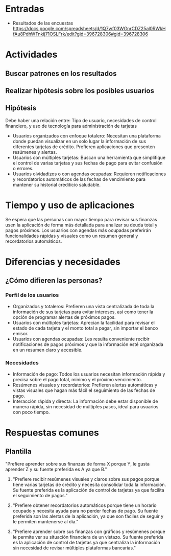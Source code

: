 # Entradas
* Resultados de las encuestas
https://docs.google.com/spreadsheets/d/1Q7wf03WGnrCDZ25al0RWkHfAu8PdhWTnkij71OSLFrk/edit?gid=396728306#gid=396728306

# Actividades

## Buscar patrones en los resultados

## Realizar hipótesis sobre los posibles usuarios

## Hipótesis

Debe haber una relación entre: Tipo de usuario, necesidades de control financiero, y uso de tecnología para administración de tarjetas

* Usuarios organizados con enfoque totalero: Necesitan una plataforma donde puedan visualizar en un solo lugar la información de sus diferentes tarjetas de crédito. Prefieren aplicaciones que presenten resúmenes y alertas.
* Usuarios con múltiples tarjetas: Buscan una herramienta que simplifique el control de varias tarjetas y sus fechas de pago para evitar confusión o errores.
* Usuarios olvidadizos o con agendas ocupadas: Requieren notificaciones y recordatorios automáticos de las fechas de vencimiento para mantener su historial crediticio saludable.

# Tiempo y uso de aplicaciones

Se espera que las personas con mayor tiempo para revisar sus finanzas usen la aplicación de forma más detallada para analizar su deuda total y pagos próximos. Los usuarios con agendas más ocupadas preferirán funcionalidades rápidas y visuales como un resumen general y recordatorios automáticos.

# Diferencias y necesidades

## ¿Cómo difieren las personas?

### Perfil de los usuarios

* Organizados y totaleros: Prefieren una vista centralizada de toda la información de sus tarjetas para evitar intereses, así como tener la opción de programar alertas de próximos pagos.
* Usuarios con múltiples tarjetas: Aprecian la facilidad para revisar el estado de cada tarjeta y el monto total a pagar, sin importar el banco emisor.
* Usuarios con agendas ocupadas: Les resulta conveniente recibir notificaciones de pagos próximos y que la información esté organizada en un resumen claro y accesible.

### Necesidades

* Información de pago: Todos los usuarios necesitan información rápida y precisa sobre el pago total, mínimo y el próximo vencimiento.
* Resúmenes visuales y recordatorios: Prefieren alertas automáticas y vistas visuales que hagan más fácil el seguimiento de las fechas de pago.
* Interacción rápida y directa: La información debe estar disponible de manera rápida, sin necesidad de múltiples pasos, ideal para usuarios con poco tiempo.

# Respuestas comunes

## Plantilla 

"Prefiere aprender sobre sus finanzas de forma X porque Y, le gusta aprender Z y su fuente preferida es A ya que B."

1. "Prefiere recibir resúmenes visuales y claros sobre sus pagos porque tiene varias tarjetas de crédito y necesita consolidar toda la información. Su fuente preferida es la aplicación de control de tarjetas ya que facilita el seguimiento de pagos."

2. "Prefiere obtener recordatorios automáticos porque tiene un horario ocupado y necesita ayuda para no perder fechas de pago. Su fuente preferida son las alertas de la aplicación, ya que son fáciles de seguir y le permiten mantenerse al día."

3. "Prefiere aprender sobre sus finanzas con gráficos y resúmenes porque le permite ver su situación financiera de un vistazo. Su fuente preferida es la aplicación de control de tarjetas ya que centraliza la información sin necesidad de revisar múltiples plataformas bancarias."
